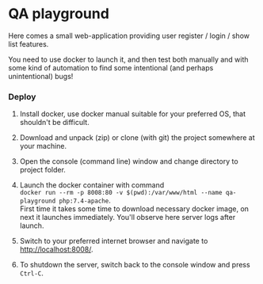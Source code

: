 # QA playground

Here comes a small web-application providing user register / login / show list features.

You need to use docker to launch it, and then test both manually and with some kind of automation to find some
intentional (and perhaps unintentional) bugs!

### Deploy

1. Install docker, use docker manual suitable for your preferred OS, that shouldn't be difficult.

2. Download and unpack (zip) or clone (with git) the project somewhere at your machine.

3. Open the console (command line) window and change directory to project folder.

4. Launch the docker container with command  
    `docker run --rm -p 8008:80 -v $(pwd):/var/www/html --name qa-playground php:7.4-apache`.  
    First time it takes some time to download necessary docker image, on next it launches immediately.
    You'll observe here server logs after launch.

5. Switch to your preferred internet browser and navigate to [http://localhost:8008/](http://localhost:8008).

6. To shutdown the server, switch back to the console window and press `Ctrl-C`.

